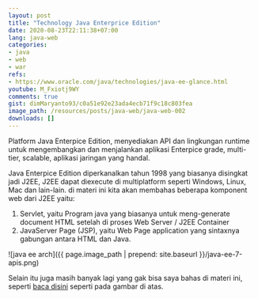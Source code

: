 ```yaml
---
layout: post
title: "Technology Java Enterprice Edition"
date: 2020-08-23T22:11:38+07:00
lang: java-web
categories:
- java
- web
- war
refs: 
- https://www.oracle.com/java/technologies/java-ee-glance.html
youtube: M_Fxiotj9WY
comments: true
gist: dimMaryanto93/c0a51e92e23ada4ecb71f9c18c803fea
image_path: /resources/posts/java-web/java-web-002
downloads: []
---
```


Platform Java Enterpice Edition, menyediakan API dan lingkungan runtime untuk mengembangkan dan menjalankan aplikasi Enterpice grade, multi-tier, scalable, aplikasi jaringan yang handal.

Java Enterpice Edition diperkanalkan tahun 1998 yang biasanya disingkat jadi J2EE, J2EE dapat diexecute di multiplatform seperti Windows, Linux, Mac dan lain-lain. di materi ini kita akan membahas beberapa komponent web dari J2EE yaitu:

1. Servlet, yaitu Program java yang biasanya untuk meng-generate document HTML setelah di proses Web Server / J2EE Container
2. JavaServer Page (JSP), yaitu Web Page application yang sintaxnya gabungan antara HTML dan Java. 


![java ee arch]({{ page.image_path | prepend: site.baseurl }}/java-ee-7-apis.png)

Selain itu juga masih banyak lagi yang gak bisa saya bahas di materi ini, seperti [baca disini](https://www.oracle.com/java/technologies/java-ee-glance.html) seperti pada gambar di atas.